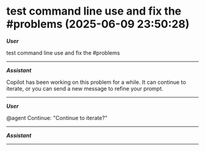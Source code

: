 <!-- Generated by SpecStory -->

# test command line use and fix the #problems  (2025-06-09 23:50:28)

_**User**_

test command line use and fix the #problems 

---

_**Assistant**_

Copilot has been working on this problem for a while. It can continue to iterate, or you can send a new message to refine your prompt.

---

_**User**_

@agent Continue: "Continue to iterate?"

---

_**Assistant**_



---

